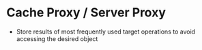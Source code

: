 # Cache Proxy / Server Proxy

- Store results of most frequently used target operations to avoid accessing the desired object
